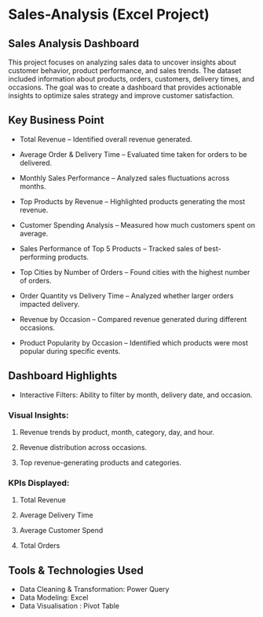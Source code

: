 # Sales-Analysis (Excel Project)
## Sales Analysis Dashboard
This project focuses on analyzing sales data to uncover insights about customer behavior, product performance, and sales trends. The dataset included information about products, orders, customers, delivery times, and occasions. The goal was to create a dashboard that provides actionable insights to optimize sales strategy and improve customer satisfaction.
## Key Business Point

- Total Revenue – Identified overall revenue generated.

* Average Order & Delivery Time – Evaluated time taken for orders to be delivered.

+ Monthly Sales Performance – Analyzed sales fluctuations across months.

- Top Products by Revenue – Highlighted products generating the most revenue.

* Customer Spending Analysis – Measured how much customers spent on average.

+ Sales Performance of Top 5 Products – Tracked sales of best-performing products.

- Top Cities by Number of Orders – Found cities with the highest number of orders.

* Order Quantity vs Delivery Time – Analyzed whether larger orders impacted delivery.

+ Revenue by Occasion – Compared revenue generated during different occasions.

- Product Popularity by Occasion – Identified which products were most popular during specific events.

## Dashboard Highlights

- Interactive Filters: Ability to filter by month, delivery date, and occasion.

### Visual Insights:

1. Revenue trends by product, month, category, day, and hour.

2. Revenue distribution across occasions.

3. Top revenue-generating products and categories.

### KPIs Displayed:

1. Total Revenue

2. Average Delivery Time

3. Average Customer Spend

4. Total Orders

## Tools & Technologies Used

- Data Cleaning & Transformation: Power Query 
- Data Modeling: Excel
- Data Visualisation : Pivot Table
